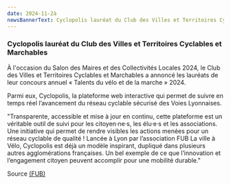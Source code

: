 ```yaml
---
date: 2024-11-2à
newsBannerText: Cyclopolis lauréat du Club des Villes et Territoires Cyclables et Marchables 
---
```

### Cyclopolis lauréat du Club des Villes et Territoires Cyclables et Marchables
À l'occasion du Salon des Maires et des Collectivités Locales 2024, le Club des Villes et Territoires Cyclables et Marchables a annoncé les lauréats de leur concours annuel « Talents du vélo et de la marche » 2024. 

Parmi eux, Cyclopolis, la plateforme web interactive qui permet de suivre en temps réel l’avancement du réseau cyclable sécurisé des Voies Lyonnaises.

"Transparente, accessible et mise à jour en continu, cette plateforme est un véritable outil de suivi pour les citoyen·ne·s, les élu·e·s et les associations. Une initiative qui permet de rendre visibles les actions menées pour un réseau cyclable de qualité ! Lancée à Lyon par l’association FUB La ville à Vélo, Cyclopolis est déjà un modèle inspirant, dupliqué dans plusieurs autres agglomérations françaises. Un bel exemple de ce que l’innovation et l’engagement citoyen peuvent accomplir pour une mobilité durable."

Source [(FUB)](https://www.fub.fr/fub/actualites/deux-associations-membres-fub-recompensees-aux-talents-velo-2024)